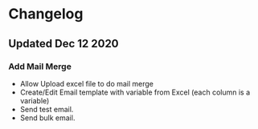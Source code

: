 # Changelog

## Updated Dec 12 2020

### Add Mail Merge
 - Allow Upload excel file to do mail merge
 - Create/Edit Email template with variable from Excel (each column is a variable)
 - Send test email.
 - Send bulk email.
